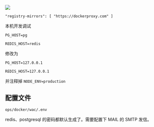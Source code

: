 ![](https://pub-b8db533c86124200a9d799bf3ba88099.r2.dev/2023/03/wbhiRD1.webp)

```
"registry-mirrors": [ "https://dockerproxy.com" ]
```

本机开发调试

```
PG_HOST=pg

REDIS_HOST=redis
```

修改为

```
PG_HOST=127.0.0.1

REDIS_HOST=127.0.0.1

```

并注释掉 `NODE_ENV=production`

## 配置文件

`ops/docker/wac/.env`

redis、postgresql 的密码都默认生成了。需要配置下 MAIL 的 SMTP 发信。
